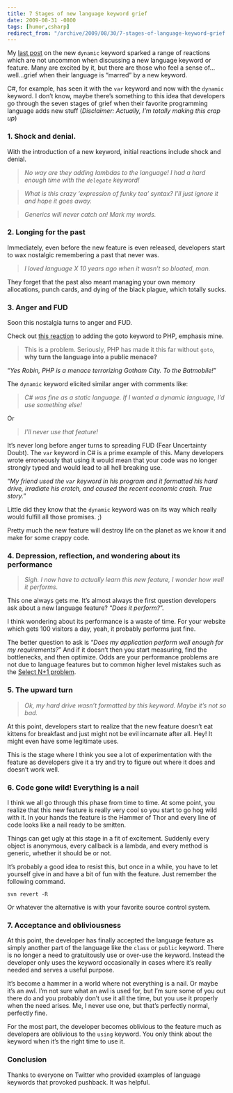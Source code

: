 ```yaml
---
title: 7 Stages of new language keyword grief
date: 2009-08-31 -0800
tags: [humor,csharp]
redirect_from: "/archive/2009/08/30/7-stages-of-language-keyword-grief.aspx/"
---
```


My [last
post](https://haacked.com/archive/2009/08/26/method-missing-csharp-4.aspx "Fun with method missing in C# 4")
on the new `dynamic` keyword sparked a range of reactions which are not
uncommon when discussing a new language keyword or feature. Many are
excited by it, but there are those who feel a sense of…well…grief when
their language is “marred” by a new keyword.

C#, for example, has seen it with the `var` keyword and now with the
`dynamic` keyword. I don’t know, maybe there’s something to this idea
that developers go through the seven stages of grief when their favorite
programming language adds new stuff (*Disclaimer: Actually, I’m totally
making this crap up*)

### 1. Shock and denial.

With the introduction of a new keyword, initial reactions include shock
and denial.

> *No way are they adding lambdas to the language! I had a hard enough
> time with the `delegate` keyword!*

> *What is this crazy ‘expression of funky tea’ syntax? I’ll just ignore
> it and hope it goes away.*

> *Generics will never catch on! Mark my words.*

### 2. Longing for the past

Immediately, even before the new feature is even released, developers
start to wax nostalgic remembering a past that never was.

> *I loved language X 10 years ago when it wasn’t so bloated, man.*

They forget that the past also meant managing your own memory
allocations, punch cards, and dying of the black plague, which totally
sucks.

### 3. Anger and FUD

Soon this nostalgia turns to anger and FUD.

Check out [this
reaction](http://bugs.php.net/bug.php?id=48669 "PHP now includes GOTO")
to adding the goto keyword to PHP, emphasis mine.

> This is a problem. Seriously, PHP has made it
> this far without `goto`, **why turn the language into a public
> menace?**

“*Yes Robin, PHP is a menace terrorizing Gotham City. To the
Batmobile!*”

The `dynamic` keyword elicited similar anger with comments like:

> *C# was fine as a static language. If I wanted a dynamic language,
> I’d use something else!*

Or

> *I’ll never use that feature!*

It’s never long before anger turns to spreading FUD (Fear Uncertainty
Doubt). The `var` keyword in C# is a prime example of this. Many
developers wrote erroneously that using it would mean that your code was
no longer strongly typed and would lead to all hell breaking use.

“*My friend used the `var` keyword in his program and it formatted his
hard drive, irradiate his crotch, and caused the recent economic crash.
True story.*”

Little did they know that the `dynamic` keyword was on its way which
really would fulfill all those promises. ;)

Pretty much the new feature will destroy life on the planet as we know
it and make for some crappy code.

### 4. Depression, reflection, and wondering about its performance

> *Sigh. I now have to actually learn this new feature, I wonder how
> well it performs.*

This one always gets me. It’s almost always the first question
developers ask about a new language feature? “*Does it perform?*”.

I think wondering about its performance is a waste of time. For your
website which gets 100 visitors a day, yeah, it probably performs just
fine.

The better question to ask is “*Does my application perform well enough
for my requirements?*” And if it doesn’t then you start measuring, find
the bottlenecks, and then optimize. Odds are your performance problems
are not due to language features but to common higher level mistakes
such as the [Select N+1
problem](http://ayende.com/Blog/archive/2006/05/02/CombatingTheSelectN1ProblemInNHibernate.aspx "Select N+1 Problem").

### 5. The upward turn

> *Ok, my hard drive wasn’t formatted by this keyword. Maybe it’s not so
> bad.*

At this point, developers start to realize that the new feature doesn’t
eat kittens for breakfast and just might not be evil incarnate after
all. Hey! It might even have some legitimate uses.

This is the stage where I think you see a lot of experimentation with
the feature as developers give it a try and try to figure out where it
does and doesn’t work well.

### 6. Code gone wild! Everything is a nail

I think we all go through this phase from time to time. At some point,
you realize that this new feature is really very cool so you start to go
hog wild with it. In your hands the feature is the Hammer of Thor and
every line of code looks like a nail ready to be smitten.

Things can get ugly at this stage in a fit of excitement. Suddenly every
object is anonymous, every callback is a lambda, and every method is
generic, whether it should be or not.

It’s probably a good idea to resist this, but once in a while, you have
to let yourself give in and have a bit of fun with the feature. Just
remember the following command.

`svn revert -R`

Or whatever the alternative is with your favorite source control system.

### 7. Acceptance and obliviousness

At this point, the developer has finally accepted the language feature
as simply another part of the language like the `class` or `public`
keyword. There is no longer a need to gratuitously use or over-use the
keyword. Instead the developer only uses the keyword occasionally in
cases where it’s really needed and serves a useful purpose.

It’s become a hammer in a world where not everything is a nail. Or maybe
it’s an awl. I’m not sure what an awl is used for, but I’m sure some of
you out there do and you probably don’t use it all the time, but you use
it properly when the need arises. Me, I never use one, but that’s
perfectly normal, perfectly fine.

For the most part, the developer becomes oblivious to the feature much
as developers are oblivious to the `using` keyword. You only think about
the keyword when it’s the right time to use it.

### Conclusion

Thanks to everyone on Twitter who provided examples of language keywords
that provoked pushback. It was helpful.

